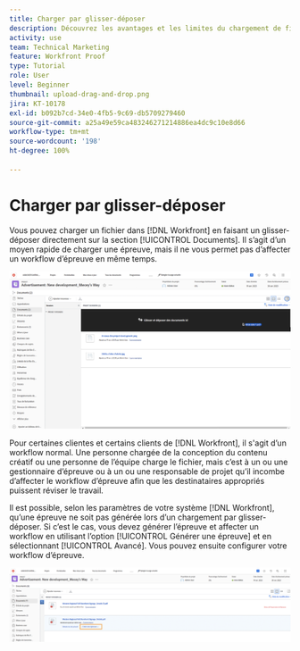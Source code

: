 ```yaml
---
title: Charger par glisser-déposer
description: Découvrez les avantages et les limites du chargement de fichiers dans  [!DNL  Workfront]  par glisser-déposer.
activity: use
team: Technical Marketing
feature: Workfront Proof
type: Tutorial
role: User
level: Beginner
thumbnail: upload-drag-and-drop.png
jira: KT-10178
exl-id: b092b7cd-34e0-4fb5-9c69-db5709279460
source-git-commit: a25a49e59ca483246271214886ea4dc9c10e8d66
workflow-type: tm+mt
source-wordcount: '198'
ht-degree: 100%

---
```


# Charger par glisser-déposer

Vous pouvez charger un fichier dans [!DNL Workfront] en faisant un glisser-déposer directement sur la section [!UICONTROL Documents]. Il s’agit d’un moyen rapide de charger une épreuve, mais il ne vous permet pas d’affecter un workflow d’épreuve en même temps.

![Image de la zone [!UICONTROL Documents] dans un projet [!DNL  Workfront] avec le curseur sur la liste des documents et le message [!UICONTROL Faites glisser des documents ici] visible.](assets/drag-and-drop-1.png)

Pour certaines clientes et certains clients de [!DNL Workfront], il s&#39;agit d’un workflow normal. Une personne chargée de la conception du contenu créatif ou une personne de l’équipe charge le fichier, mais c’est à un ou une gestionnaire d’épreuve ou à un ou une responsable de projet qu’il incombe d’affecter le workflow d’épreuve afin que les destinataires appropriés puissent réviser le travail.

Il est possible, selon les paramètres de votre système [!DNL Workfront], qu’une épreuve ne soit pas générée lors d’un chargement par glisser-déposer. Si c’est le cas, vous devez générer l’épreuve et affecter un workflow en utilisant l’option [!UICONTROL Générer une épreuve] et en sélectionnant [!UICONTROL Avancé]. Vous pouvez ensuite configurer votre workflow d’épreuve.

![Image de la zone [!UICONTROL Documents] dans un projet [!DNL  Workfront] avec l’option [!UICONTROL Générer une épreuve] en surbrillance.](assets/drag-and-drop-2.png)
